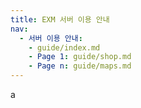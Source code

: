 ```yaml
---
title: EXM 서버 이용 안내
nav:
  - 서버 이용 안내:
    - guide/index.md
    - Page 1: guide/shop.md
    - Page n: guide/maps.md
---
```

a